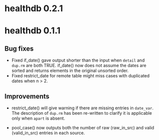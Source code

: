 # healthdb 0.2.1

# healthdb 0.1.1

## Bug fixes

-   Fixed if_date() gave output shorter than the input when `detail` and `dup.rm` are both TRUE. if_date() now does not assume the dates are sorted and returns elements in the original unsorted order.
-   Fixed restrict_date for remote table might miss cases with duplicated dates when n \> 2.

## Improvements

-   restrict_date() will give warning if there are missing entries in `date_var`. The description of `dup.rm` has been re-written to clarify it is applicable only when `apart` is absent.

-   pool_case() now outputs both the number of raw (raw_in_src) and valid (valid_in_src) entries in each source.
